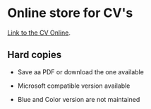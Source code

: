 # Online store for CV's
[Link to the CV Online](bampton.github.io/).

## Hard copies

- Save aa PDF or download the one available

- Microsoft compatible version available



- Blue and Color version are not maintained
